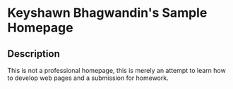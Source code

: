# Keyshawn Bhagwandin's Sample Homepage

## Description

This is not a professional homepage, this is merely an attempt to learn how to develop web pages and a submission for homework. 